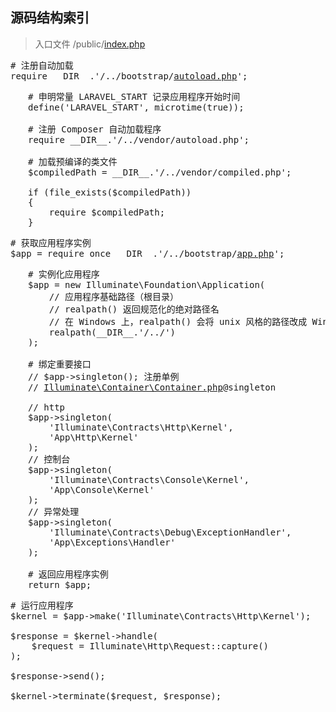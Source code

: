 <style>
    .l2 { margin-left: 2em; }
    .l3 { margin-left: 4em; }
    .l4 { margin-left: 6em; }
</style>

## 源码结构索引

> 入口文件 /public/[index.php](public/index.php)


<pre>
# 注册自动加载
require __DIR__.'/../bootstrap/<a href="bootstrap/autoload.php">autoload.php</a>';
</pre>

<pre class="l2">
# 申明常量 LARAVEL_START 记录应用程序开始时间
define('LARAVEL_START', microtime(true));

# 注册 Composer 自动加载程序
require __DIR__.'/../vendor/autoload.php';

# 加载预编译的类文件
$compiledPath = __DIR__.'/../vendor/compiled.php';

if (file_exists($compiledPath))
{
    require $compiledPath;
}
</pre>

<pre>
# 获取应用程序实例
$app = require_once __DIR__.'/../bootstrap/<a href="bootstrap/app.php">app.php</a>';
</pre>

<pre class="l2">
# 实例化应用程序
$app = new Illuminate\Foundation\Application(
    // 应用程序基础路径（根目录）
    // realpath() 返回规范化的绝对路径名
    // 在 Windows 上，realpath() 会将 unix 风格的路径改成 Windows 风格的。
    realpath(__DIR__.'/../')
);

# 绑定重要接口
// $app->singleton(); 注册单例
// <a href="vendor/laravel/framework/src/Illuminate/Container/Container.php">Illuminate\Container\Container.php</a>@singleton

// http
$app->singleton(
    'Illuminate\Contracts\Http\Kernel',
    'App\Http\Kernel'
);
// 控制台
$app->singleton(
    'Illuminate\Contracts\Console\Kernel',
    'App\Console\Kernel'
);
// 异常处理
$app->singleton(
    'Illuminate\Contracts\Debug\ExceptionHandler',
    'App\Exceptions\Handler'
);

# 返回应用程序实例
return $app;
</pre>

<pre>
# 运行应用程序
$kernel = $app->make('Illuminate\Contracts\Http\Kernel');

$response = $kernel->handle(
    $request = Illuminate\Http\Request::capture()
);

$response->send();

$kernel->terminate($request, $response);
</pre>



